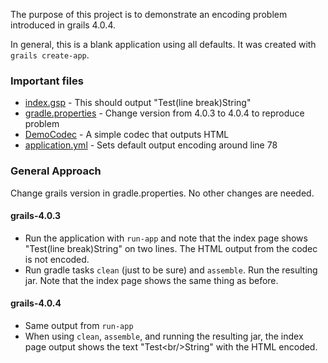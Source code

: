 The purpose of this project is to demonstrate an encoding problem introduced in grails 4.0.4.

In general, this is a blank application using all defaults.  It was created with `grails create-app`.

### Important files
* [index.gsp](https://github.com/danduke/encoding-test/blob/master/grails-app/views/index.gsp) - This should output "Test(line break)String"
* [gradle.properties](https://github.com/danduke/encoding-test/blob/master/gradle.properties) - Change version from 4.0.3 to 4.0.4 to reproduce problem
* [DemoCodec](https://github.com/danduke/encoding-test/blob/master/grails-app/utils/encoding/test/DemoCodec.groovy) - A simple codec that outputs HTML
* [application.yml](https://github.com/danduke/encoding-test/blob/master/grails-app/conf/application.yml) - Sets default output encoding around line 78

### General Approach
Change grails version in gradle.properties.  No other changes are needed.

#### grails-4.0.3
* Run the application with `run-app` and note that the index page shows "Test(line break)String" on two lines.  The HTML output from the codec is not encoded.
* Run gradle tasks `clean` (just to be sure) and `assemble`.  Run the resulting jar.  Note that the index page shows the same thing as before.

#### grails-4.0.4
* Same output from `run-app`
* When using `clean`, `assemble`, and running the resulting jar, the index page output shows the text "Test&lt;br/&gt;String" with the HTML encoded.
 
